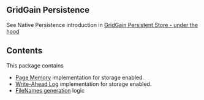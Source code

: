 GridGain Persistence
-------------------------
See Native Persistence introduction in [GridGain Persistent Store - under the hood](https://cwiki.apache.org/confluence/display/IGNITE/GridGain+Persistent+Store+-+under+the+hood)

Contents
--------
This package contains
- [Page Memory](pagemem) implementation for storage enabled.
- [Write-Ahead Log](wal) implementation for storage enabled.
- [FileNames generation](filename) logic